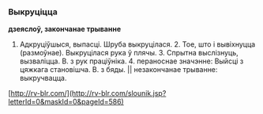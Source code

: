### Выкруціцца
**дзеяслоў, закончанае трыванне**

1. Адкруціўшыся, выпасці. Шруба выкруцілася. 2. Тое, што і вывіхнуцца (размоўнае). Выкруцілася рука ў плячы. 3. Спрытна выслізнуць, вызваліцца. В. з рук праціўніка. 4. пераноснае значэнне: Выйсці з цяжкага становішча. В. з бяды. || незакончанае трыванне: выкручвацца.

<a rel="author">[http://rv-blr.com/](http://rv-blr.com/slounik.jsp?letterId=0&maskId=0&pageId=586)</a>
